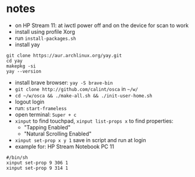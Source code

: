 # notes
* on HP Stream 11: at iwctl power off and on the device for scan to work
* install using profile Xorg
* run `install-packages.sh`
* install yay
```
git clone https://aur.archlinux.org/yay.git
cd yay
makepkg -si
yay --version
```
* install brave browser: `yay -S brave-bin`
* `git clone http://github.com/calint/osca` in `~/w/`
* `cd ~/w/osca && ./make-all.sh && ./init-user-home.sh`
* logout login
* run: `start-frameless`
* open terminal: `Super + c`
* `xinput` to find touchpad, `xinput list-props x` to find properties:
  - "Tapping Enabled"
  - "Natural Scrolling Enabled"
* `xinput set-prop x y 1`
  save in script and run at login
* example for: HP Stream Notebook PC 11
```
#/bin/sh
xinput set-prop 9 306 1
xinput set-prop 9 314 1
```